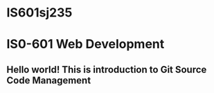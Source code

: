 # IS601sj235
# IS0-601 Web Development 
## Hello world! This is introduction to Git Source Code Management
